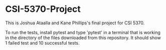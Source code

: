 # CSI-5370-Project

This is Joshua Ataalla and Kane Phillips's final project for CSI 5370.

To run the tests, install pytest and type 'pytest' in a terminal that is working in the directory of the files downloaded from this repository. It should show 1 failed test and 10 successful tests.